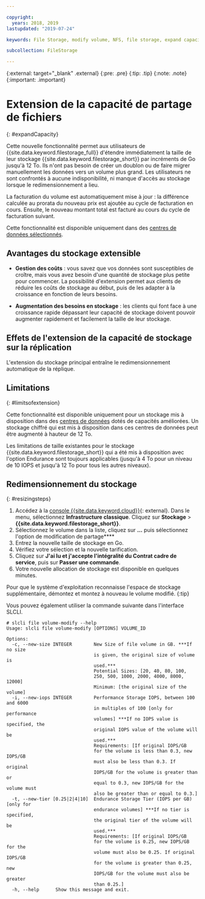 ```yaml
---

copyright:
  years: 2018, 2019
lastupdated: "2019-07-24"

keywords: File Storage, modify volume, NFS, file storage, expand capacity

subcollection: FileStorage

---
```

{:external: target="_blank" .external}
{:pre: .pre}
{:tip: .tip}
{:note: .note}
{:important: .important}

# Extension de la capacité de partage de fichiers
{: #expandCapacity}

Cette nouvelle fonctionnalité permet aux utilisateurs de {{site.data.keyword.filestorage_full}} d'étendre immédiatement la taille de leur stockage {{site.data.keyword.filestorage_short}} par incréments de Go jusqu'à 12 To. Ils n'ont pas besoin de créer un doublon ou de faire migrer manuellement les données vers un volume plus grand. Les utilisateurs ne sont confrontés à aucune indisponibilité, ni manque d'accès au stockage lorsque le redimensionnement a lieu.

La facturation du volume est automatiquement mise à jour : la différence calculée au prorata du nouveau prix est ajoutée au cycle de facturation en cours. Ensuite, le nouveau montant total est facturé au cours du cycle de facturation suivant.

Cette fonctionnalité est disponible uniquement dans des [centres de données sélectionnés](/docs/infrastructure/FileStorage?topic=FileStorage-selectDC).

## Avantages du stockage extensible

- **Gestion des coûts** : vous savez que vos données sont susceptibles de croître, mais vous avez besoin d'une quantité de stockage plus petite pour commencer. La possibilité d'extension permet aux clients de réduire les coûts de stockage au début, puis de les adapter à la croissance en fonction de leurs besoins.  

- **Augmentation des besoins en stockage** : les clients qui font face à une croissance rapide dépassant leur capacité de stockage doivent pouvoir augmenter rapidement et facilement la taille de leur stockage.

## Effets de l'extension de la capacité de stockage sur la réplication

L'extension du stockage principal entraîne le redimensionnement automatique de la réplique.

## Limitations
{: #limitsofextension}

Cette fonctionnalité est disponible uniquement pour un stockage mis à disposition dans des [centres de données](/docs/infrastructure/FileStorage?topic=FileStorage-selectDC) dotés de capacités améliorées. Un stockage chiffré qui est mis à disposition dans ces centres de données peut être augmenté à hauteur de 12 To.

Les limitations de taille existantes pour le stockage {{site.data.keyword.filestorage_short}} qui a été mis à disposition avec l'option Endurance sont toujours applicables (jusqu'à 4 To pour un niveau de 10 IOPS et jusqu'à 12 To pour tous les autres niveaux).

## Redimensionnement du stockage
{: #resizingsteps}

1. Accédez à la [console {{site.data.keyword.cloud}}](https://{DomainName}/){: external}. Dans le menu, sélectionnez **Infrastructure classique**. Cliquez sur **Stockage** > **{{site.data.keyword.filestorage_short}}**.
2. Sélectionnez le volume dans la liste, cliquez sur **...** puis sélectionnez l'option de modification de partage****
3. Entrez la nouvelle taille de stockage en Go.
4. Vérifiez votre sélection et la nouvelle tarification.
5. Cliquez sur **J'ai lu et j'accepte l'intégralité du Contrat cadre de service**, puis sur **Passer une commande**.
6. Votre nouvelle allocation de stockage est disponible en quelques minutes.

Pour que le système d'exploitation reconnaisse l'espace de stockage supplémentaire, démontez et montez à nouveau le volume modifié.
{:tip}

Vous pouvez également utiliser la commande suivante dans l'interface SLCLI.
```
# slcli file volume-modify --help
Usage: slcli file volume-modify [OPTIONS] VOLUME_ID

Options:
  -c, --new-size INTEGER        New Size of file volume in GB. ***If no size
                                is given, the original size of volume is
                                used.***
                                Potential Sizes: [20, 40, 80, 100,
                                250, 500, 1000, 2000, 4000, 8000, 12000]
                                Minimum: [the original size of the volume]
  -i, --new-iops INTEGER        Performance Storage IOPS, between 100 and 6000
                                in multiples of 100 [only for performance
                                volumes] ***If no IOPS value is specified, the
                                original IOPS value of the volume will be
                                used.***
                                Requirements: [If original IOPS/GB
                                for the volume is less than 0.3, new IOPS/GB
                                must also be less than 0.3. If original
                                IOPS/GB for the volume is greater than or
                                equal to 0.3, new IOPS/GB for the volume must
                                also be greater than or equal to 0.3.]
  -t, --new-tier [0.25|2|4|10]  Endurance Storage Tier (IOPS per GB) [only for
                                endurance volumes] ***If no tier is specified,
                                the original tier of the volume will be
                                used.***
                                Requirements: [If original IOPS/GB
                                for the volume is 0.25, new IOPS/GB for the
                                volume must also be 0.25. If original IOPS/GB
                                for the volume is greater than 0.25, new
                                IOPS/GB for the volume must also be greater
                                than 0.25.]
  -h, --help      Show this message and exit.
```
